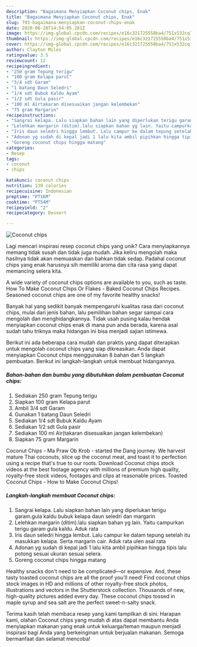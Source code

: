 ```yaml
---
description: "Bagaimana Menyiapkan Coconut chips, Enak"
title: "Bagaimana Menyiapkan Coconut chips, Enak"
slug: 793-bagaimana-menyiapkan-coconut-chips-enak
date: 2020-06-28T14:54:05.281Z
image: https://img-global.cpcdn.com/recipes/e16c321725558ba4/751x532cq70/coconut-chips-foto-resep-utama.jpg
thumbnail: https://img-global.cpcdn.com/recipes/e16c321725558ba4/751x532cq70/coconut-chips-foto-resep-utama.jpg
cover: https://img-global.cpcdn.com/recipes/e16c321725558ba4/751x532cq70/coconut-chips-foto-resep-utama.jpg
author: Clayton Miles
ratingvalue: 3.5
reviewcount: 12
recipeingredient:
- "250 gram Tepung terigu"
- "100 gram Kelapa parut"
- "3/4 sdt Garam"
- "1 batang Daun Seledri"
- "1/4 sdt Bubuk Kaldu Ayam"
- "1/2 sdt Gula pasir"
- "100 ml Airtakaran disesuaikan jangan kelembekan"
- "75 gram Margarin"
recipeinstructions:
- "Sangrai kelapa. Lalu siapkan bahan lain yang diperlukan terigu garam.gula kaldu bubuk kelapa daun seledri dan margarin"
- "Lelehkan margarin (ditim).lalu siapkan bahan yg lain. Yaitu campurkan terigu garam gula kaldu. Aduk rata"
- "Iris daun seledri hingga lembut. Lalu campur ke dalam tepung setelah itu masukkan kelapa. Serta margarin cair. Aduk rata ulen asal rata"
- "Adonan yg sudah di kepal jadi 1 lalu kita ambil pipihkan hingga tipis lalu potong sesuai ukuran sesuai selera."
- "Goreng coconut chips hingga matang"
categories:
- Resep
tags:
- coconut
- chips

katakunci: coconut chips 
nutrition: 139 calories
recipecuisine: Indonesian
preptime: "PT16M"
cooktime: "PT54M"
recipeyield: "2"
recipecategory: Dessert

---
```



![Coconut chips](https://img-global.cpcdn.com/recipes/e16c321725558ba4/751x532cq70/coconut-chips-foto-resep-utama.jpg)

Lagi mencari inspirasi resep coconut chips yang unik? Cara menyiapkannya memang tidak susah dan tidak juga mudah. Jika keliru mengolah maka hasilnya tidak akan memuaskan dan bahkan tidak sedap. Padahal coconut chips yang enak harusnya sih memiliki aroma dan cita rasa yang dapat memancing selera kita.

A wide variety of coconut chips options are available to you, such as taste. How To Make Coconut Chips Or Flakes - Baked Coconut Chips Recipes. Seasoned coconut chips are one of my favorite healthy snacks!

Banyak hal yang sedikit banyak mempengaruhi kualitas rasa dari coconut chips, mulai dari jenis bahan, lalu pemilihan bahan segar sampai cara mengolah dan menghidangkannya. Tidak usah pusing kalau hendak menyiapkan coconut chips enak di mana pun anda berada, karena asal sudah tahu triknya maka hidangan ini bisa menjadi sajian istimewa.


Berikut ini ada beberapa cara mudah dan praktis yang dapat diterapkan untuk mengolah coconut chips yang siap dikreasikan. Anda dapat menyiapkan Coconut chips menggunakan 8 bahan dan 5 langkah pembuatan. Berikut ini langkah-langkah untuk membuat hidangannya.

<!--inarticleads1-->

##### Bahan-bahan dan bumbu yang dibutuhkan dalam pembuatan Coconut chips:

1. Sediakan 250 gram Tepung terigu
1. Siapkan 100 gram Kelapa parut
1. Ambil 3/4 sdt Garam
1. Gunakan 1 batang Daun Seledri
1. Sediakan 1/4 sdt Bubuk Kaldu Ayam
1. Sediakan 1/2 sdt Gula pasir
1. Sediakan 100 ml Air(takaran disesuaikan jangan kelembekan)
1. Siapkan 75 gram Margarin


Coconut Chips - Ma Praw Ob Krob - started the Dang journey. We harvest mature Thai coconuts, slice up the coconut meat, and toast it to perfection using a recipe that&#39;s true to our roots. Download Coconut chips stock videos at the best footage agency with millions of premium high quality, royalty-free stock videos, footages and clips at reasonable prices. Toasted Coconut Chips - How to Make Coconut Chips! 

<!--inarticleads2-->

##### Langkah-langkah membuat Coconut chips:

1. Sangrai kelapa. Lalu siapkan bahan lain yang diperlukan terigu garam.gula kaldu bubuk kelapa daun seledri dan margarin
1. Lelehkan margarin (ditim).lalu siapkan bahan yg lain. Yaitu campurkan terigu garam gula kaldu. Aduk rata
1. Iris daun seledri hingga lembut. Lalu campur ke dalam tepung setelah itu masukkan kelapa. Serta margarin cair. Aduk rata ulen asal rata
1. Adonan yg sudah di kepal jadi 1 lalu kita ambil pipihkan hingga tipis lalu potong sesuai ukuran sesuai selera.
1. Goreng coconut chips hingga matang


Healthy snacks don&#39;t need to be complicated—or expensive. And, these tasty toasted coconut chips are all the proof you&#39;ll need! Find coconut chips stock images in HD and millions of other royalty-free stock photos, illustrations and vectors in the Shutterstock collection. Thousands of new, high-quality pictures added every day. These coconut chips tossed in maple syrup and sea salt are the perfect sweet-n-salty snack. 

Terima kasih telah membaca resep yang kami tampilkan di sini. Harapan kami, olahan Coconut chips yang mudah di atas dapat membantu Anda menyiapkan makanan yang enak untuk keluarga/teman maupun menjadi inspirasi bagi Anda yang berkeinginan untuk berjualan makanan. Semoga bermanfaat dan selamat mencoba!
